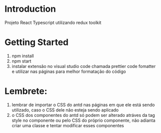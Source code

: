 # Introduction 
Projeto React Typescript utilizando redux toolkit

# Getting Started
1.	npm install 
2.	npm start
3.  instalar extensão no visual studio code chamada prettier code fomatter e utilizar nas páginas para melhor formatação do código

# Lembrete:
1. lembrar de importar o CSS do antd nas páginas em que ele está sendo utilizado, caso o CSS dele não esteja sendo aplicado
2. o CSS dos componentes do antd só podem ser alterado atráves da tag style no componente ou pelo CSS do próprio componente, não adianta criar uma classe e tentar modificar esses componentes 